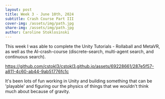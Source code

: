 ```yaml
---
layout: post
title: Week 3 - June 10th, 2024
subtitle: Crash Course Part III
cover-img: /assets/img/path.jpg
share-img: /assets/img/path.jpg
author: Caroline Stoklosinski
---
```


This week I was able to complete the Unity Tutorials - Rollaball and MetaVR, as well as the AI-crash-course (discrete-search, multi-agent search, and continuous search).


https://github.com/cstokl3/cstokl3.github.io/assets/69228661/287e5f57-a811-4c60-ab44-9ab51776fc1c



It's been lots of fun working in Unity and building something that can be 'playable' and figuring our the physics of things that we wouldn't think much about because of gravity. 
